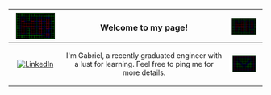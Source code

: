 

<table width="100%">
    <thead>
        <tr>
            <th><a href="https://heeeeeeeey.com"</a><img align="left" src="content/hi!.gif" width="150px"></th>
            <th><h3 align="center">Welcome to my page!</h3></th>
            <th><a href="https://heeeeeeeey.com"</a><img align="right" src="content/hi!.gif" width="150px"></th>
        </tr>
    </thead>
    <tbody>
        <tr>
            <td align="center"><a href="https://www.linkedin.com/in/gabriel-lindman-829992186"</a><img alt="LinkedIn" width="22px" src="https://cdn2.iconfinder.com/data/icons/social-media-2285/512/1_Linkedin_unofficial_colored_svg-512.png" /></td>
            <td align="center"><p>I'm Gabriel, a recently graduated engineer with a lust for learning. Feel free to ping me for more details.
            </p>
            </td>
            <td align="center"><a href="mailto:gabriel.lindman@gmail.com"</a><img src="content/mail.gif" width="60px"></td>
        </tr>
    </tbody>
</table>
